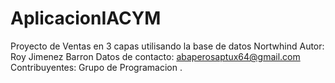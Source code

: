 # AplicacionIACYM
Proyecto de Ventas en 3 capas utilisando la base de datos Nortwhind
Autor: Roy Jimenez Barron
Datos de contacto: abaperosaptux64@gmail.com
Contribuyentes: Grupo de Programacion .

